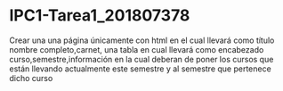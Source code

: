 # IPC1-Tarea1_201807378
Crear una una página únicamente con html en el cual llevará como título nombre completo,carnet, una tabla en cual llevará como encabezado curso,semestre,información en la cual deberan de poner los cursos que están llevando actualmente este semestre y al semestre que pertenece dicho curso
